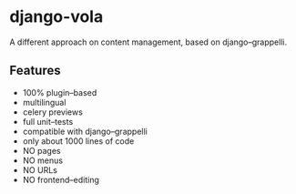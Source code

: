 django-vola
===========

A different approach on content management, based on django–grappelli.

Features
--------

* 100% plugin–based
* multilingual
* celery previews
* full unit–tests
* compatible with django–grappelli
* only about 1000 lines of code
* NO pages
* NO menus
* NO URLs
* NO frontend–editing
